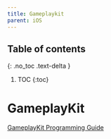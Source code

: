```yaml
---
title: Gameplaykit
parent: iOS
---
```


## Table of contents
{: .no_toc .text-delta }

1. TOC
{:toc}

<!--- Everything above this is generated --->

# GameplayKit

[GameplayKit Programming Guide](https://developer.apple.com/library/archive/documentation/General/Conceptual/GameplayKit_Guide/index.html)
